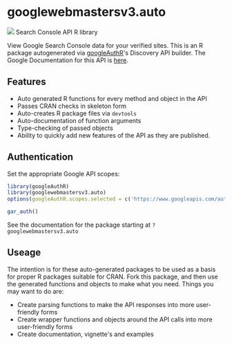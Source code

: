 # googlewebmastersv3.auto
![](https://www.google.com/images/icons/product/webmaster_tools-32.png)
Search Console API R library

View Google Search Console data for your verified sites.
This is an R package autogenerated via [googleAuthR](http://code.markedmondson.me/googleAuthR)'s Discovery API builder. 
The Google Documentation for this API is [here](https://developers.google.com/webmaster-tools/).

## Features 
 * Auto generated R functions for every method and object in the API
 * Passes CRAN checks in skeleton form
 * Auto-creates R package files via `devtools`
 * Auto-documentation of function arguments
 * Type-checking of passed objects
 * Ability to quickly add new features of the API as they are published.

## Authentication
Set the appropriate Google API scopes:

```r
library(googleAuthR)
library(googlewebmastersv3.auto)
options(googleAuthR.scopes.selected = c('https://www.googleapis.com/auth/webmasters', 'https://www.googleapis.com/auth/webmasters.readonly'))

gar_auth()
```
 See the documentation for the package starting at `?googlewebmastersv3.auto`
## Useage
The intention is for these auto-generated packages to be used as a basis for proper R packages suitable for CRAN.
Fork this package, and then use the generated functions and objects to make what you need.
Things you may want to do are:
* Create parsing functions to make the API responses into more user-friendly forms
* Create wrapper functions and objects around the API calls into more user-friendly forms
* Create documentation, vignette's and examples

